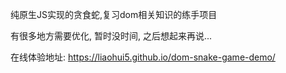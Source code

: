 纯原生JS实现的贪食蛇,复习dom相关知识的练手项目

有很多地方需要优化, 暂时没时间, 之后想起来再说...


在线体验地址: https://liaohui5.github.io/dom-snake-game-demo/
